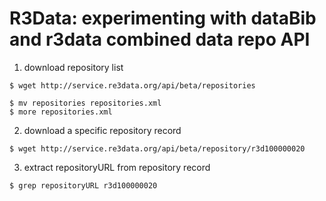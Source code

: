 # R3Data: experimenting with dataBib and r3data combined data repo API

 1. download repository list

 ```
$ wget http://service.re3data.org/api/beta/repositories

$ mv repositories repositories.xml
$ more repositories.xml
```

 2. download a specific repository record

`$ wget http://service.re3data.org/api/beta/repository/r3d100000020`

 3. extract repositoryURL from repository record

`$ grep repositoryURL r3d100000020`




